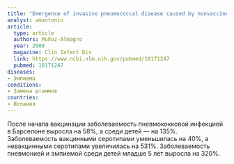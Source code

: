 ```yaml
---
title: "Emergence of invasive pneumococcal disease caused by nonvaccine serotypes in the era of 7-valent conjugate vaccine"
analyst: amantonio
article:
  type: article
  authors: Muñoz-Almagro
  year: 2008
  magazine: Clin Infect Dis
  link: https://www.ncbi.nlm.nih.gov/pubmed/18171247
  pubmed: 18171247
diseases:
- Эмпиема
conditions:
- Замена штаммов
countries:
- Испания
---
```


После начала вакцинации заболеваемость пневмококковой инфекцией в Барселоне выросла на 58%, а среди детей — на 135%.
Заболеваемость вакцинными серотипами уменьшилась на 40%, а невакцинными серотипами увеличилась на 531%.
Заболеваемость пневмонией и эмпиемой среди детей младше 5 лет выросла на 320%.

